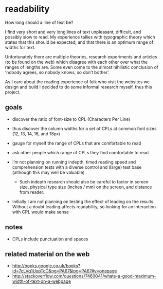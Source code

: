 readability
===========

How long should a line of text be?

I find very short and very long lines of text unpleasant, difficult, and possibly slow to read.  My experience tallies with typographic theory which states that this should be expected, and that there is an optimum range of widths for text.

Unfortunately there are multiple theories, research experiments and articles (to be found on the web) which disagree with each other over what the ranges of lengths are.  Some even come to the almost nihilistic conclusion of 'nobody agrees, so nobody knows, so don’t bother’.

As I care about the reading experience of folk who visit the websites we design and build I decided to do some informal research myself, thus this project.

goals
-----
* discover the ratio of font-size to CPL (Characters Per Line)
* thus discover the column widths for a set of CPLs at common font sizes (12, 13, 14, 16, and 18px)
* gauge for myself the range of CPLs that are comfortable to read
* ask other people which range of CPLs they find comfortable to read

* I’m not planning on running indepth, timed reading speed and comprehension tests with a diverse control and (large) test base (although this may well be valuable)
  * Such indepth research should also be careful to factor in screen size, physical type size (inches / mm) on the screen, and distance from reader.
* Initially I am not planning on testing the effect of leading on the results.  Without a doubt leading affects readability, so looking for an interaction with CPL would make sense

notes
-----
* CPLs include punctuation and spaces

related material on the web
---------------------------
* http://books.google.co.uk/books?id=7cLVq1UopTcC&pg=PA67&lpg=PA67#v=onepage
* http://stackoverflow.com/questions/7460041/whats-a-good-maximum-width-of-text-on-a-webpage